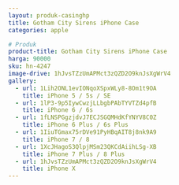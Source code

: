 ```yaml
---
layout: produk-casinghp
title: Gotham City Sirens iPhone Case
categories: apple

# Produk
product-title: Gotham City Sirens iPhone Case
harga: 90000
sku: hn-4247
image-drive: 1hJvsTZzUmAPMct3zQZD2O9knJsXgWrV4
gallery:
  - url: 1Lih2ONL1evIONqoXSpxWLy8-8Om1t9OA
    title: iPhone 5 / 5s / SE
  - url: 1lP3-9p5IywCwzjLLbgbPAbTYVTZd4pfB
    title: iPhone 6 / 6s
  - url: 1fLNSPGgzjdvJ7ECJSGQMHdKfYNYV8C0Z
    title: iPhone 6 Plus / 6s Plus
  - url: 1IiuTGmax75rDVe91PyHBqAIT8j8nk9A9
    title: iPhone 7 / 8
  - url: 1XcJHagoS3QlpjMSm23QKCdAiihLSg-XB
    title: iPhone 7 Plus / 8 Plus
  - url: 1hJvsTZzUmAPMct3zQZD2O9knJsXgWrV4
    title: iPhone X
---
```


